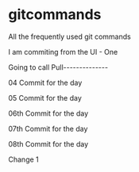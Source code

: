 # gitcommands
All the frequently used git commands

I am commiting from the UI - One

Going to call Pull--------------

04 Commit for the day

05 Commit for the day

06th Commit for the day

07th Commit for the day

08th Commit for the day

Change 1
